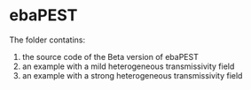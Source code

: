 # ebaPEST
The folder contatins:
1. the source code of the Beta version of ebaPEST
2. an example with a mild heterogeneous transmissivity field
3. an example with a strong heterogeneous transmissivity field
